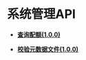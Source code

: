 # 系统管理API<a name="ges_03_0012"></a>

-   **[查询配额\(1.0.0\)](查询配额(1-0-0).md)**  

-   **[校验元数据文件\(1.0.0\)](校验元数据文件(1-0-0).md)**  


